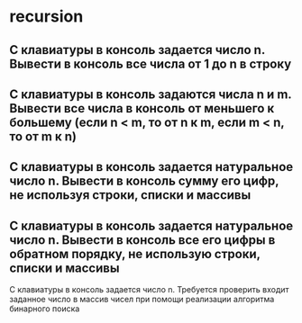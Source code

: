 # recursion
С клавиатуры в консоль задается число n. Вывести в консоль все числа от 1 до n в строку
---------------------------------------------------------------------------------------------------------------------------------------------------
С клавиатуры в консоль задаются числа n и m. Вывести все числа в консоль от меньшего к большему (если n < m, то от n к m, если m < n, то от m к n)
---------------------------------------------------------------------------------------------------------------------------------------------------
С клавиатуры в консоль задается натуральное число n. Вывести в консоль сумму его цифр, не используя строки, списки и массивы
---------------------------------------------------------------------------------------------------------------------------------------------------
С клавиатуры в консоль задается натуральное число n. Вывести в консоль все его цифры в обратном порядку, не использую строки, списки и массивы
---------------------------------------------------------------------------------------------------------------------------------------------------
С клавиатуры в консоль задается число n. Требуется проверить входит заданное число в массив чисел при помощи реализации алгоритма бинарного поиска
